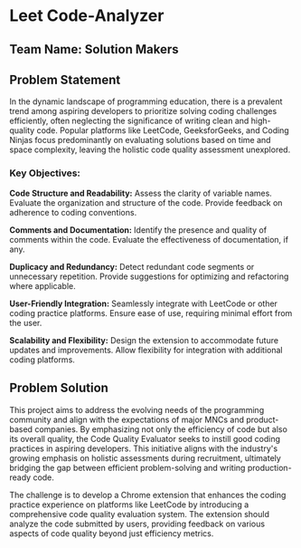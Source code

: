 # Leet Code-Analyzer
## Team Name: Solution Makers

## Problem Statement
In the dynamic landscape of programming education, there is a prevalent trend among aspiring developers to prioritize solving coding challenges efficiently, often neglecting the significance of writing clean and high-quality code. Popular platforms like LeetCode, GeeksforGeeks, and Coding Ninjas focus predominantly on evaluating solutions based on time and space complexity, leaving the holistic code quality assessment unexplored.

### Key Objectives:

**Code Structure and Readability:**
Assess the clarity of variable names.
Evaluate the organization and structure of the code.
Provide feedback on adherence to coding conventions.

**Comments and Documentation:**
Identify the presence and quality of comments within the code.
Evaluate the effectiveness of documentation, if any.

**Duplicacy and Redundancy:**
Detect redundant code segments or unnecessary repetition.
Provide suggestions for optimizing and refactoring where applicable.

**User-Friendly Integration:**
Seamlessly integrate with LeetCode or other coding practice platforms.
Ensure ease of use, requiring minimal effort from the user.

**Scalability and Flexibility:**
Design the extension to accommodate future updates and improvements.
Allow flexibility for integration with additional coding platforms.


## Problem Solution
This project aims to address the evolving needs of the programming community and align with the expectations of major MNCs and product-based companies.
By emphasizing not only the efficiency of code but also its overall quality, the Code Quality Evaluator seeks to instill good coding practices in aspiring developers.
This initiative aligns with the industry's growing emphasis on holistic assessments during recruitment, ultimately bridging the gap between efficient problem-solving and writing production-ready code.

The challenge is to develop a Chrome extension that enhances the coding practice experience on platforms like LeetCode by introducing a comprehensive code quality evaluation system. 
The extension should analyze the code submitted by users, providing feedback on various aspects of code quality beyond just efficiency metrics.
